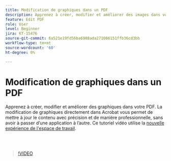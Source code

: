 ```yaml
---
title: Modification de graphiques dans un PDF
description: Apprenez à créer, modifier et améliorer des images dans votre PDF
feature: Edit PDF
role: User
level: Beginner
jira: KT-15476
source-git-commit: 6a521e19fd56ba6988ada271086151ffb36cd3bb
workflow-type: tm+mt
source-wordcount: '60'
ht-degree: 0%

---
```


# Modification de graphiques dans un PDF

Apprenez à créer, modifier et améliorer des graphiques dans votre PDF. La modification de graphiques directement dans Acrobat vous permet de mettre à jour le contenu avec précision et de manière professionnelle, sans avoir à passer d’une application à l’autre. Ce tutoriel vidéo utilise la [nouvelle expérience de l&#39;espace de travail](new-workspace.md).

<br> 

>[!VIDEO](https://video.tv.adobe.com/v/3431260?quality=12&learn=on&hidetitle=true)